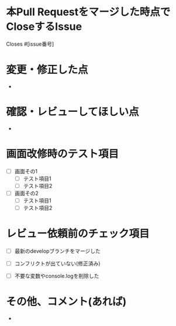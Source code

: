 # 本Pull Requestをマージした時点でCloseするIssue

Closes #[issue番号]

# 変更・修正した点
- 

# 確認・レビューしてほしい点
- 


# 画面改修時のテスト項目
- [ ] 画面その1
  - [ ] テスト項目1
  - [ ] テスト項目2
- [ ] 画面その2
  - [ ] テスト項目1
  - [ ] テスト項目2

# レビュー依頼前のチェック項目
- [ ] 最新のdevelopブランチをマージした
- [ ] コンフリクトが出ていない(修正済み)
- [ ] 不要な変数やconsole.logを削除した


# その他、コメント(あれば)
- 